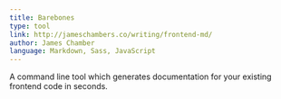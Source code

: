 ```yaml
---
title: Barebones
type: tool
link: http://jameschambers.co/writing/frontend-md/
author: James Chamber
language: Markdown, Sass, JavaScript
---
```


A command line tool which generates documentation for your existing frontend code in seconds.

